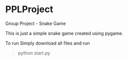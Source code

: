 # PPLProject
Group Project - Snake Game

This is just a simple snake game created using pygame.

To run
Simply download all files and run 
> python start.py

